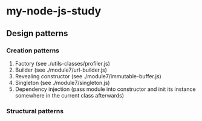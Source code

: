 # my-node-js-study

## Design patterns

### Creation patterns

1. Factory (see ./utils-classes/profiler.js)
2. Builder (see ./module7/url-builder.js)
3. Revealing constructor (see ./module7/immutable-buffer.js)
4. Singleton (see ./module7/singleton.js)
5. Dependency injection (pass module into constructor and init its instance somewhere in the current class afterwards)

### Structural patterns
